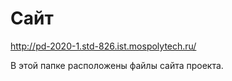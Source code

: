 # Сайт

http://pd-2020-1.std-826.ist.mospolytech.ru/

В этой папке расположены файлы сайта проекта.
